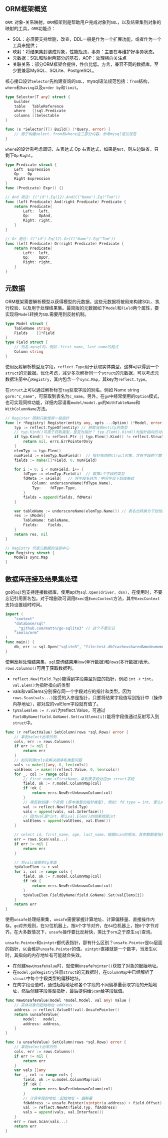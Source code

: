 ## ORM框架概览
`ORM`: 对象-关系映射，`ORM`框架则是帮助用户完成对象到`SQL`，以及结果集到对象的映射的工具，`ORM`功能点：
- SQL：必须要支持增删，改查，DDL一般是作为一个扩展功能，或者作为一个工具来提供；
- 映射：将结果集封装成对象，性能瓶颈，事务：主要在与维护好事务状态。
- 元数据：SQL和映射两部分的基石，AOP：处理横向关注点
- 关联关系：部分ORM框架会提供，性价比低。方言，兼容不同的数据库，至少要兼容MySQL、SQLite、PostgreSQL。

核心接口设计`Selector`先构建查询的`SQL`，mysql语法规范包括：`from`结构，`where`和`having`以及`order by`和`limit`。
```go
type Selector[T any] struct {
	builder
	table   TableReference
	where   []sql.Predicate
	columns []Selectable
}

func (s *Selector[T]) Build() (*Query, error) {
	// 用于构建select、from和where这三部分内容，参考mysql语法规范
}
```
`where`的设计需考虑谓词，左表达式 Op 右表达式，如果是`Not`，则左边缺省，只剩下`Op` `Right`。
```go
type Predicate struct {
	Left  Expression
	Op    Op
	Right Expression
}
func (Predicate) Expr() {}

// And 用法: C("id").Eq(12).And(C("Name").Eq("Tom"))
func (left Predicate) And(right Predicate) Predicate {
    return Predicate{
        Left:  left,
        Op:    OpAnd,
        Right: right,
    }
}

// Or 用法: C("id").Eq(12).Or(C("Name").Eq("Tom"))
func (left Predicate) Or(right Predicate) Predicate {
    return Predicate{
        Left:  left,
        Op:    OpOr,
        Right: right,
    }
}
```
## 元数据
ORM框架需要解析模型以获得模型的元数据，这些元数据将被用来构建SQL、执行校验、以及用于处理结果集。最简版的元数据如下`Model`和`Field`两个属性，要实现将`Model`转换为`SQL`需要用到反射机制。
```go
type Model struct {
	TableName string
	Fields    []*Field
}
type Field struct {
    // 列名-mysql的，例如：first_name, last_name的格式
    Column string
}
```
使用反射解析模型及字段，`reflect.Type`用于获取实体类型，这样可以得到一个`struct`的元数据。优化考虑，减少多次解析同一个`struct`的元数据，可以考虑元数据注册中心`Registry`，其内包含一个`sync.Map`，其key为`reflect.Type`。

在`struct`上可以通过解析标签`tag`获取字段的别名，例如 Name string `gorm:"c_name"`，可获取到表名为`c_name`。另外，在`go`中经常使用的`Option`模式，也可实现同样功能，详细内容请看`model/model.go`的`WithTableName`和`WithColumnName`方法。
```go
// Register 限制只能使用一级指针
func (r *Registry) Register(entity any, opts ...Option) (*Model, error) {
	typ := reflect.TypeOf(entity) // 获取当前entity的类型
	// typ.Kind()可用于获取类型，是否为指针？ typ.Elem().Kind()为指针指向的对象的类型
	if typ.Kind() != reflect.Ptr || typ.Elem().Kind() != reflect.Struct {
		return nil, errs.ErrPointerOnly
	}
	elemTyp := typ.Elem()
	numField := elemTyp.NumField()  // 指针指向的struct对象，含有字段的个数
	fields := make([]*Field, 0, numField)

	for i := 0; i < numField; i++ {
		fdType := elemTyp.Field(i)  // 取第i个字段的类型
		fdMeta := &Field{   // 将字段名转为：中间字母下划线格式
			Column: underscoreName(fdType.Name),
			Typ:    fdType.Type,
		}
		fields = append(fields, fdMeta)
	}

	var tableName := underscoreName(elemTyp.Name()) // 表名也转换为下划线格式，例如：user_detail
	res := &Model{
		TableName: tableName,
		Fields:    fields,
	}
	return res, nil
}

// Registry 代表元数据的注册中心
type Registry struct {
	Models sync.Map
}
```
## 数据库连接及结果集处理
go的`sql`包支持连接数据库，使用api为`sql.Open(driver, dsn)`，在使用时，不要忘记引用匿名包。对于增删改可调用`Exec`或`ExecContext`方法，其中`ExecContext`支持设置超时时间。
```go
import (
	"context"
	"database/sql"
	_ "github.com/mattn/go-sqlite3" // 这个不要忘记
	"imola/orm"
)
func main() {
    db, err := sql.Open("sqlite3", "file:test.db?cache=shared&mode=memory")
}
```
使用反射处理结果集，`sql`查询结果用`Row`(单行数据)和`Rows`(多行数据)表示。`rows.Columns()`可用于获取数据列。
- `reflect.New(field.Typ)`能得到字段类型对应的指针，例如 `int` -> `*int`，`val.Elem()`为指针指向的类型
- vals和valElems分别保存同一个字段对应的指针和类型。因为`rows.Scan(vals...)`接受的入参是指针，只要将结果字段值写到指针中（操作内存地址），那对应的valElem字段就有值了。
- `tpValueElem := r.val`为reflect.Value，可通过`FieldByName(field.GoName).Set(valElems[i])`能将字段值通过反射写入到`struct`中。
```go
func (r reflectValue) SetColumn(rows *sql.Rows) error {
	// 拿到select出来的列
	cols, err := rows.Columns()
	if err != nil {
		return err
	}
	// 如何利用cols来解决顺序和类型问题
	vals := make([]any, 0, len(cols))
	valElems := make([]reflect.Value, 0, len(cols))
	for _, col := range cols {
		// first_name->FirstName，拿到表字段对应go struct字段
		field, ok := r.model.ColumnMap[col]
		if !ok {
			return errs.NewErrUnknownColumn(col)
		}
		// 用反射创建一个实例 (原本类型的指针类型), 例如: fd.type = int, 那么val是*int
		val := reflect.New(field.Typ)
		vals = append(vals, val.Interface())
		// 因为val是*int，那么val.Elem()的结果就是int
		valElems = append(valElems, val.Elem())
	}

	// select id, first_name, age, last_name，根据Scan的用法，其参数都是指针类型。 Scan之后，就会将sql结果写入
	err = rows.Scan(vals...)
	if err != nil {
		return err
	}

	// 将vals值塞到tp里面
	tpValueElem := r.val
	for i, col := range cols {
		field, ok := r.model.ColumnMap[col]
		if !ok {
			return errs.NewErrUnknownColumn(col)
		}
		tpValueElem.FieldByName(field.GoName).Set(valElems[i])
	}
	return err
}
```
使用`unsafe`处理结果集，`unsafe`需要掌握计算地址、计算偏移量、直接操作内存。`go`对齐规则，在`32`位机器上，按`4`个字节对齐，在`64`位机器上，按`8`个字节对齐。在大多数情况下，`unsafe`操作要比反射快，类比于`orm`之于原生`sql`查询。

`unsafe.Pointer`和`uintptr`都代表指针，那有什么区别？`unsafe.Pointer`是`Go`层面的指针，`GC`会维护`unsafe.Pointer`的值。`uintptr`直接就是一个数字，当发生`GC`时，其指向的内存地址有可能就会失效。
- 在创建`NewUnsafeValue`时，就使用`UnsafePointer()`获取了对象的起始地址。
- 在`model.go`/`Registry`注册`struct`的元数据时，在`ColumnMap`中已经解析了`struct`中每个字段类型的偏移地址。
- 在向字段设值时，通过起始地址和各个字段的不同偏移量获取字段的开始地址，然后创建字段类型指针，最后提供给`Scan`给字段赋值。
```go
func NewUnsafeValue(model *model.Model, val any) Value {
    // 实体对象的起始地址 address
    address := reflect.ValueOf(val).UnsafePointer()
    return &unsafeValue{
        model:   model,
        address: address,
    }
}

func (u unsafeValue) SetColumn(rows *sql.Rows) error {
	// 拿到select出来的列
	cols, err := rows.Columns()
	if err != nil {
		return err
	}
	var vals []any
	for _, col := range cols {
		field, ok := u.model.ColumnMap[col]
		if !ok {
			return errs.NewErrUnknownColumn(col)
		}
		// 计算字段的地址：起始地址 + 偏移量
		fdAddress := unsafe.Pointer(uintptr(u.address) + field.Offset)
		val := reflect.NewAt(field.Typ, fdAddress)
		vals = append(vals, val.Interface())
	}
	err = rows.Scan(vals...)
	return err
}
```